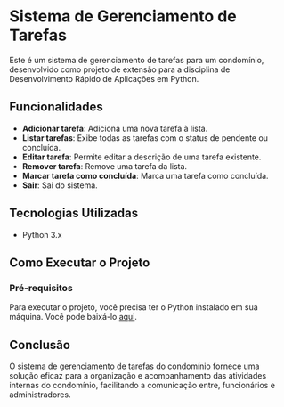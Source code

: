 # Sistema de Gerenciamento de Tarefas

Este é um sistema de gerenciamento de tarefas para um condomínio, desenvolvido como projeto de extensão para a disciplina de Desenvolvimento Rápido de Aplicações em Python.

## Funcionalidades

- **Adicionar tarefa**: Adiciona uma nova tarefa à lista.
- **Listar tarefas**: Exibe todas as tarefas com o status de pendente ou concluída.
- **Editar tarefa**: Permite editar a descrição de uma tarefa existente.
- **Remover tarefa**: Remove uma tarefa da lista.
- **Marcar tarefa como concluída**: Marca uma tarefa como concluída.
- **Sair**: Sai do sistema.

## Tecnologias Utilizadas

- Python 3.x

## Como Executar o Projeto

### Pré-requisitos

Para executar o projeto, você precisa ter o Python instalado em sua máquina. Você pode baixá-lo [aqui](https://www.python.org/downloads/).

## **Conclusão**
O sistema de gerenciamento de tarefas do condomínio fornece uma solução eficaz para a organização e acompanhamento das atividades internas do condomínio, facilitando a comunicação entre, funcionários e administradores.
